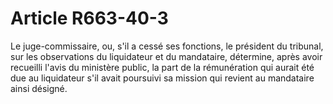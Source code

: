 # Article R663-40-3

<div align="left">Le juge-commissaire, ou, s'il a cessé ses fonctions, le président du tribunal, sur les observations du liquidateur et du mandataire, détermine, après avoir recueilli l'avis du ministère public, la part de la rémunération qui aurait été due au liquidateur s'il avait poursuivi sa mission qui revient au mandataire ainsi désigné.<br/>
<br/>
<br/>
<br/>
</div>
